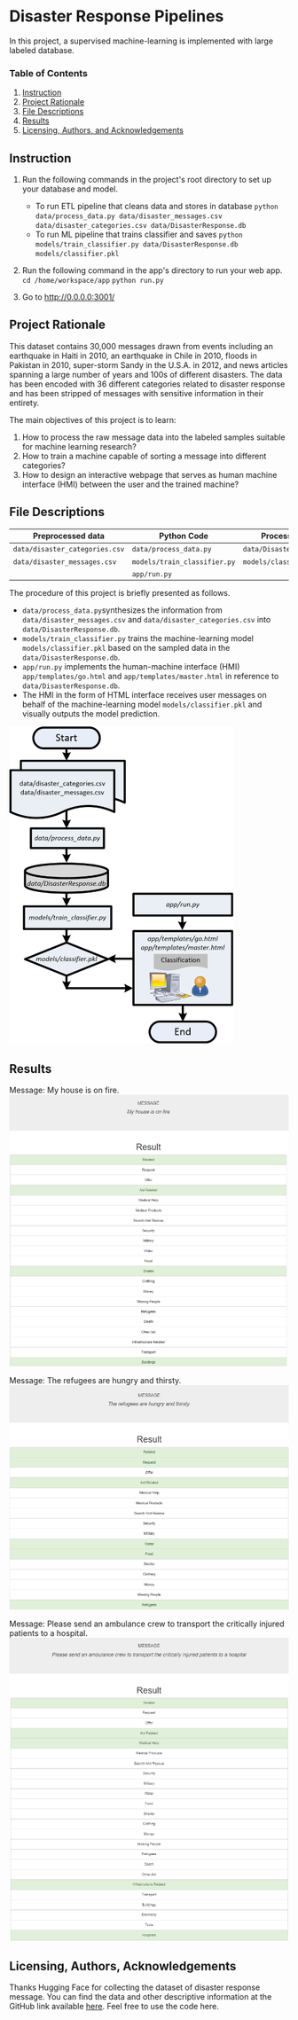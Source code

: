 # Disaster Response Pipelines

In this project, a supervised machine-learning is implemented with large labeled database. 

### Table of Contents

1. [Instruction](#instruction)
2. [Project Rationale](#rationale)
3. [File Descriptions](#files)
4. [Results](#results)
5. [Licensing, Authors, and Acknowledgements](#licensing)

## Instruction <a name="instruction"></a>

1. Run the following commands in the project's root directory to set up your database and model.

    - To run ETL pipeline that cleans data and stores in database
        `python data/process_data.py data/disaster_messages.csv data/disaster_categories.csv data/DisasterResponse.db`
    - To run ML pipeline that trains classifier and saves
        `python models/train_classifier.py data/DisasterResponse.db models/classifier.pkl`

2. Run the following command in the app's directory to run your web app.
    `cd /home/workspace/app`
    `python run.py`

3. Go to http://0.0.0.0:3001/

## Project Rationale<a name="rationale"></a>

This dataset contains 30,000 messages drawn from events including an earthquake in Haiti in 2010, an earthquake in Chile in 2010, floods in Pakistan in 2010, super-storm Sandy in the U.S.A. in 2012, and news articles spanning a large number of years and 100s of different disasters. The data has been encoded with 36 different categories related to disaster response and has been stripped of messages with sensitive information in their entirety. 

The main objectives of this project is to learn:

1. How to process the raw message data into the labeled samples suitable for machine learning research?
2. How to train a machine capable of sorting a message into different categories?
3. How to design an interactive webpage that serves as human machine interface (HMI) between the user and the trained machine?


## File Descriptions <a name="files"></a>

| Preprocessed data | Python Code | Processed data | HTML |
| --- | --- | --- | --- |
| `data/disaster_categories.csv` | `data/process_data.py` | `data/DisasterResponse.db` | `app/templates/go.html` |
| `data/disaster_messages.csv` | `models/train_classifier.py` | `models/classifier.pkl` | `app/templates/master.html` |
| | `app/run.py` | |

The procedure of this project is briefly presented as follows.

 - `data/process_data.py`synthesizes the information from `data/disaster_messages.csv` and `data/disaster_categories.csv` into `data/DisasterResponse.db`. 
 - `models/train_classifier.py` trains the machine-learning model `models/classifier.pkl` based on the sampled data in the `data/DisasterResponse.db`.
 - `app/run.py` implements the human-machine interface (HMI) `app/templates/go.html` and `app/templates/master.html` in reference to `data/DisasterResponse.db`.
 -  The HMI in the form of HTML interface receives user messages on behalf of the machine-learning model `models/classifier.pkl` and visually outputs the model prediction.


<img src="data/disaster_response.png" width = 404 height = 573>

## Results<a name="results"></a>

Message: My house is on fire.
<img src="data/house.png">

Message: The refugees are hungry and thirsty.
<img src="data/refugees.png">

Message: Please send an ambulance crew to transport the critically injured patients to a hospital.
<img src="data/hospital.png">

## Licensing, Authors, Acknowledgements<a name="licensing"></a>

Thanks Hugging Face for collecting the dataset of disaster response message.  You can find the data and other descriptive information at the GitHub link available [here](https://github.com/huggingface/datasets/tree/master/datasets/disaster_response_messages).  Feel free to use the code here.

